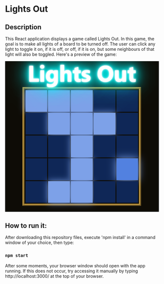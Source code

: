 # Lights Out

## Description

This React application displays a game called Lights Out. In this game, the goal is to make all lights of a board to be turned off. The user can click any light to toggle it on, if it is off, or off, if it is on, but some neighbours of that light will also be toggled. Here's a preview of the game:

![The Lights Out game. A title at the top says "Lights Out", below it there's a grid of lights that can be turned on and off.](app-preview.PNG)

## How to run it:

After downloading this repository files, execute 'npm install' in a command window of your choice, then type:
### `npm start`

After some moments, your browser window should open with the app running. If this does not occur, try accessing it manually by typing http://localhost:3000/ at the top of your browser.